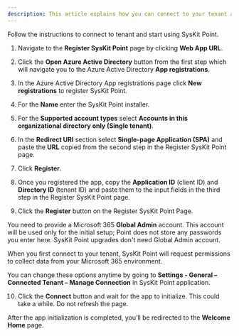 ```yaml
---
description: This article explains how you can connect to your tenant and start using SysKit Point. 
---
```


Follow the instructions to connect to tenant and start using SysKit Point.

1. Navigate to the __Register SysKit Point__ page by clicking __Web App URL__. 

2. Click the __Open Azure Active Directory__ button from the first step which will navigate you to the Azure Active Directory __App registrations__. 

3. In the Azure Active Directory App registrations page click __New registrations__ to register SysKit Point.  

4. For the __Name__ enter the SysKit Point installer. 

5. For the __Supported account types__ select __Accounts in this organizational directory only (Single tenant)__.
 
6. In the __Redirect URI__ section select __Single-page Application (SPA)__ and paste the __URL__ copied from the second step in the Register SysKit Point page.  

7. Click __Register__. 

8. Once you registered the app, copy the __Application ID__ (client ID) and __Directory ID__ (tenant ID) and paste them to the input fields in the third step in the Register SysKit Point page. 

9. Click the __Register__ button on the Register SysKit Point Page. 

You need to provide a Microsoft 365 __Global Admin__ account. This account will be used only for the initial setup; Point does not store any passwords you enter here. SysKit Point upgrades don't need Global Admin account.

When you first connect to your tenant, SysKit Point will request permissions to collect data from your Microsoft 365 environment.

You can change these options anytime by going to __Settings - General – Connected Tenant – Manage Connection__ in SysKit Point application. 

 
10. Click the __Connect__ button and wait for the app to initialize. This could take a while. Do not refresh the page.  

After the app initialization is completed, you’ll be redirected to the __Welcome Home__ page. 

 